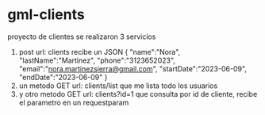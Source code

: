 # gml-clients
proyecto de clientes
se realizaron 3 servicios
1. post
   url: clients
   recibe un JSON
   {
    "name":"Nora",
    "lastName":"Martinez",
    "phone":"3123652023",
    "email":"nora.martinezsierra@gmail.com",
    "startDate":"2023-06-09",
    "endDate":"2023-06-09"
}
2. un metodo GET
   url: clients/list
que me lista todo los usuarios
4. y otro metodo GET
   url: clients?id=1
   que consulta por id de cliente,
   recibe el parametro en un requestparam 
